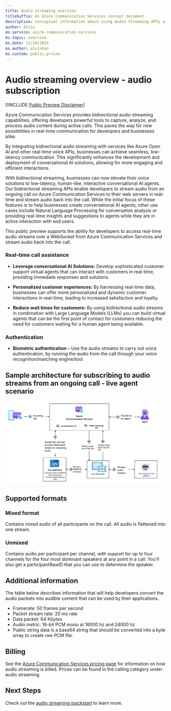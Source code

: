 ```yaml
---
title: Audio streaming overview
titleSuffix: An Azure Communication Services concept document
description: Conceptual information about using Audio Streaming APIs with Call Automation.
author: Alvin
ms.service: azure-communication-services
ms.topic: overview
ms.date: 11/24/2024
ms.author: alvinhan
ms.custom: public_prview
---
```


# Audio streaming overview - audio subscription

[!INCLUDE [Public Preview Disclaimer](../../includes/public-preview-include-document.md)]

Azure Communication Services provides bidirectional audio streaming capabilities, offering developers powerful tools to capture, analyze, and process audio content during active calls. This paves the way for new possibilities in real-time communication for developers and businesses alike. 

By integrating bidirectional audio streaming with services like Azure Open AI and other real-time voice APIs, businesses can achieve seamless, low-latency communication. This significantly enhances the development and deployment of conversational AI solutions, allowing for more engaging and efficient interactions. 

With bidirectional streaming, businesses can now elevate their voice solutions to low-latency, human-like, interactive conversational AI agents. Our bidirectional streaming APIs enable developers to stream audio from an ongoing call on Azure Communication Services to their web servers in real-time and stream audio back into the call. While the initial focus of these features is to help businesses create conversational AI agents, other use cases include Natural Language Processing for conversation analysis or providing real-time insights and suggestions to agents while they are in active interaction with end users. 

This public preview supports the ability for developers to access real-time audio streams over a WebSocket from Azure Communication Services and stream audio back into the call.

### Real-time call assistance

- **Leverage conversational AI Solutions:** Develop sophisticated customer support virtual agents that can interact with customers in real-time, providing immediate responses and solutions.

- **Personalized customer experiences:** By harnessing real-time data, businesses can offer more personalized and dynamic customer interactions in real-time, leading to increased satisfaction and loyalty.

- **Reduce wait times for customers:** By using bidirectional audio streams in combination with Large Language Models (LLMs) you can build virtual agents that can be the first point of contact for customers reducing the need for customers waiting for a human agent being available.

### Authentication

- **Biometric authentication** – Use the audio streams to carry out voice authentication, by running the audio from the call through your voice recognition/matching engine/tool.

## Sample architecture for subscribing to audio streams from an ongoing call - live agent scenario

[![Screenshot of architecture diagram for audio streaming.](./media/bidirectional-streaming.png)](./media/bidirectional-streaming.png#lightbox)

## Supported formats

### Mixed format
Contains mixed audio of all participants on the call.  All audio is flattened into one stream.
	
### Unmixed
Contains audio per participant per channel, with support for up to four channels for the four most dominant speakers at any point in a call. You'll also get a participantRawID that you can use to determine the speaker. 

## Additional information
The table below describes information that will help developers convert the audio packets into audible content that can be used by their applications.
- Framerate: 50 frames per second
- Packet stream rate: 20 ms rate
- Data packet: 64 Kbytes
- Audio metric: 16-bit PCM mono at 16000 hz and 24000 hz
- Public string data is a base64 string that should be converted into a byte array to create raw PCM file.

## Billing
See the [Azure Communication Services pricing page](https://azure.microsoft.com/pricing/details/communication-services/?msockid=3b3359f3828f6cfe30994a9483c76d50) for information on how audio streaming is billed.  Prices can be found in the calling category under audio streaming.

## Next Steps
Check out the [audio streaming quickstart](../../how-tos/call-automation/audio-streaming-quickstart.md) to learn more.
